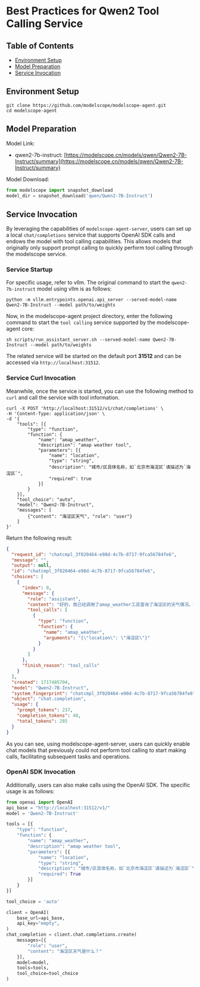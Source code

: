 # Best Practices for Qwen2 Tool Calling Service

## Table of Contents
  - [Environment Setup](#environment-setup)
  - [Model Preparation](#model-preparation)
  - [Service Invocation](#service-invocation)

## Environment Setup

```shell
git clone https://github.com/modelscope/modelscope-agent.git
cd modelscope-agent
```

## Model Preparation

Model Link:
- qwen2-7b-instruct: [https://modelscope.cn/models/qwen/Qwen2-7B-Instruct/summary](https://modelscope.cn/models/qwen/Qwen2-7B-Instruct/summary)

Model Download:

```python
from modelscope import snapshot_download
model_dir = snapshot_download('qwen/Qwen2-7B-Instruct')
```

## Service Invocation

By leveraging the capabilities of `modelscope-agent-server`, users can set up a local `chat/completions` service that supports OpenAI SDK calls and endows the model with tool calling capabilities. This allows models that originally only support prompt calling to quickly perform tool calling through the modelscope service.

### Service Startup

For specific usage, refer to vllm. The original command to start the `qwen2-7b-instruct` model using vllm is as follows:

```shell
python -m vllm.entrypoints.openai.api_server --served-model-name Qwen2-7B-Instruct --model path/to/weights
```

Now, in the modelscope-agent project directory, enter the following command to start the `tool calling` service supported by the modelscope-agent core:

```shell
sh scripts/run_assistant_server.sh --served-model-name Qwen2-7B-Instruct --model path/to/weights
```

The related service will be started on the default port **31512** and can be accessed via `http://localhost:31512`.

### Service Curl Invocation
Meanwhile, once the service is started, you can use the following method to `curl` and call the service with tool information.

```shell
curl -X POST 'http://localhost:31512/v1/chat/completions' \
-H 'Content-Type: application/json' \
-d '{
    "tools": [{
        "type": "function",
        "function": {
            "name": "amap_weather",
            "description": "amap weather tool",
            "parameters": [{
                "name": "location",
                "type": "string",
                "description": "城市/区具体名称，如`北京市海淀区`请描述为`海淀区`",
                "required": true
            }]
        }
    }],
    "tool_choice": "auto",
    "model": "Qwen2-7B-Instruct",
    "messages": [
        {"content": "海淀区天气", "role": "user"}
    ]
}'
```
Return the following result:
```json
{
  "request_id": "chatcmpl_3f020464-e98d-4c7b-8717-9fca56784fe6",
  "message": "",
  "output": null,
  "id": "chatcmpl_3f020464-e98d-4c7b-8717-9fca56784fe6",
  "choices": [
    {
      "index": 0,
      "message": {
        "role": "assistant",
        "content": "好的，我已经调用了amap_weather工具查询了海淀区的天气情况。现在，让我为您展示一下查询结果吧。\n\n工具调用\nAction: amap_weather\nAction Input: {\"location\": \"海淀区\"}\n",
        "tool_calls": [
          {
            "type": "function",
            "function": {
              "name": "amap_weather",
              "arguments": "{\"location\": \"海淀区\"}"
            }
          }
        ]
      },
      "finish_reason": "tool_calls"
    }
  ],
  "created": 1717485704,
  "model": "Qwen2-7B-Instruct",
  "system_fingerprint": "chatcmpl_3f020464-e98d-4c7b-8717-9fca56784fe6",
  "object": "chat.completion",
  "usage": {
    "prompt_tokens": 237,
    "completion_tokens": 48,
    "total_tokens": 285
  }
}
```

As you can see, using modelscope-agent-server, users can quickly enable chat models that previously could not perform tool calling to start making calls, facilitating subsequent tasks and operations.

### OpenAI SDK Invocation

Additionally, users can also make calls using the OpenAI SDK. The specific usage is as follows:

```python
from openai import OpenAI
api_base = "http://localhost:31512/v1/"
model = 'Qwen2-7B-Instruct'

tools = [{
    "type": "function",
    "function": {
        "name": "amap_weather",
        "description": "amap weather tool",
        "parameters": [{
            "name": "location",
            "type": "string",
            "description": "城市/区具体名称，如`北京市海淀区`请描述为`海淀区`",
            "required": True
        }]
    }
}]

tool_choice = 'auto'

client = OpenAI(
    base_url=api_base,
    api_key="empty",
)
chat_completion = client.chat.completions.create(
    messages=[{
        "role": "user",
        "content": "海淀区天气是什么？"
    }],
    model=model,
    tools=tools,
    tool_choice=tool_choice
)
```
